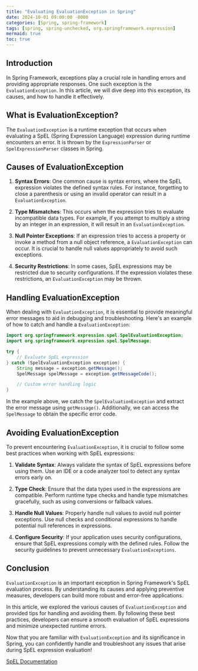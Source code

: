 ```yaml
---
title: "Evaluating EvaluationException in Spring"
date: 2024-10-01 09:00:00 -0000
categories: [Spring, spring-framework]
tags: [spring, spring-unchecked, org.springframework.expression]
mermaid: true
toc: true
---
```



## Introduction
In Spring Framework, exceptions play a crucial role in handling errors and providing appropriate responses. One such exception is the `EvaluationException`. In this article, we will dive deep into this exception, its causes, and how to handle it effectively.

## What is EvaluationException?
The `EvaluationException` is a runtime exception that occurs when evaluating a SpEL (Spring Expression Language) expression during runtime encounters an error. It is thrown by the `ExpressionParser` or `SpelExpressionParser` classes in Spring.

## Causes of EvaluationException
1. **Syntax Errors**: One common cause is syntax errors, where the SpEL expression violates the defined syntax rules. For instance, forgetting to close a parenthesis or using an invalid operator can result in a `EvaluationException`.

2. **Type Mismatches**: This occurs when the expression tries to evaluate incompatible data types. For example, if you attempt to multiply a string by an integer in an expression, it will result in an `EvaluationException`.

3. **Null Pointer Exceptions**: If an expression tries to access a property or invoke a method from a null object reference, a `EvaluationException` can occur. It is crucial to handle null values appropriately to avoid such exceptions.

4. **Security Restrictions**: In some cases, SpEL expressions may be restricted due to security configurations. If the expression violates these restrictions, an `EvaluationException` may be thrown.

## Handling EvaluationException
When dealing with `EvaluationException`, it is essential to provide meaningful error messages to aid in debugging and troubleshooting. Here's an example of how to catch and handle a `EvaluationException`:

```java
import org.springframework.expression.spel.SpelEvaluationException;
import org.springframework.expression.spel.SpelMessage;

try {
    // Evaluate SpEL expression
} catch (SpelEvaluationException exception) {
    String message = exception.getMessage();
    SpelMessage spelMessage = exception.getMessageCode();

    // Custom error handling logic
}
```

In the example above, we catch the `SpelEvaluationException` and extract the error message using `getMessage()`. Additionally, we can access the `SpelMessage` to obtain the specific error code.

## Avoiding EvaluationException
To prevent encountering `EvaluationException`, it is crucial to follow some best practices when working with SpEL expressions:

1. **Validate Syntax**: Always validate the syntax of SpEL expressions before using them. Use an IDE or a code analyzer tool to detect any syntax errors early on.

2. **Type Check**: Ensure that the data types used in the expressions are compatible. Perform runtime type checks and handle type mismatches gracefully, such as using conversions or fallback values.

3. **Handle Null Values**: Properly handle null values to avoid null pointer exceptions. Use null checks and conditional expressions to handle potential null references in expressions.

4. **Configure Security**: If your application uses security configurations, ensure that SpEL expressions comply with the defined rules. Follow the security guidelines to prevent unnecessary `EvaluationExceptions`.

## Conclusion
`EvaluationException` is an important exception in Spring Framework's SpEL evaluation process. By understanding its causes and applying preventive measures, developers can build more robust and error-free applications.

In this article, we explored the various causes of `EvaluationException` and provided tips for handling and avoiding them. By following these best practices, developers can ensure a smooth evaluation of SpEL expressions and minimize unexpected runtime errors.

Now that you are familiar with `EvaluationException` and its significance in Spring, you can confidently handle and troubleshoot any issues that arise during SpEL expression evaluation!

[SpEL Documentation](https://docs.spring.io/spring-framework/docs/current/reference/html/core.html#expressions)
